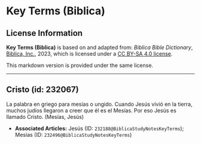 # Key Terms (Biblica)

## License Information

**Key Terms (Biblica)** is based on and adapted from: _Biblica Bible Dictionary_, [Biblica, Inc.](https://www.biblica.com/), 2023, which is licensed under a [CC BY-SA 4.0 license](https://creativecommons.org/licenses/by-sa/4.0/legalcode.en).

This markdown version is provided under the same license.



--------------------------------

## Cristo (id: 232067)

La palabra en griego para mesías o ungido. Cuando Jesús vivió en la tierra, muchos judíos llegaron a creer que él es el Mesías. Por eso Jesús es llamado Cristo. (Mesías, Jesús)

* **Associated Articles:** Jesús (ID: `232188@BiblicaStudyNotesKeyTerms`); Mesías (ID: `232496@BiblicaStudyNotesKeyTerms`)

